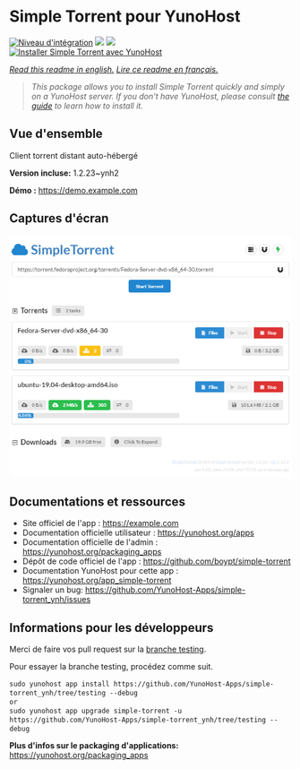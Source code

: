 # Simple Torrent pour YunoHost

[![Niveau d'intégration](https://dash.yunohost.org/integration/simple-torrent.svg)](https://dash.yunohost.org/appci/app/simple-torrent) ![](https://ci-apps.yunohost.org/ci/badges/simple-torrent.status.svg) ![](https://ci-apps.yunohost.org/ci/badges/simple-torrent.maintain.svg)  
[![Installer Simple Torrent avec YunoHost](https://install-app.yunohost.org/install-with-yunohost.svg)](https://install-app.yunohost.org/?app=simple-torrent)

*[Read this readme in english.](./README.md)*
*[Lire ce readme en français.](./README_fr.md)*

> *This package allows you to install Simple Torrent quickly and simply on a YunoHost server.
If you don't have YunoHost, please consult [the guide](https://yunohost.org/#/install) to learn how to install it.*

## Vue d'ensemble

Client torrent distant auto-hébergé

**Version incluse:** 1.2.23~ynh2

**Démo :** https://demo.example.com

## Captures d'écran

![](./doc/screenshots/64239393-bdbb6480-cf32-11e9-9269-d8d10e7c0dc7.png)

## Documentations et ressources

* Site officiel de l'app : https://example.com
* Documentation officielle utilisateur : https://yunohost.org/apps
* Documentation officielle de l'admin : https://yunohost.org/packaging_apps
* Dépôt de code officiel de l'app :  https://github.com/boypt/simple-torrent
* Documentation YunoHost pour cette app : https://yunohost.org/app_simple-torrent
* Signaler un bug: https://github.com/YunoHost-Apps/simple-torrent_ynh/issues

## Informations pour les développeurs

Merci de faire vos pull request sur la [branche testing](https://github.com/YunoHost-Apps/simple-torrent_ynh/tree/testing).

Pour essayer la branche testing, procédez comme suit.
```
sudo yunohost app install https://github.com/YunoHost-Apps/simple-torrent_ynh/tree/testing --debug
or
sudo yunohost app upgrade simple-torrent -u https://github.com/YunoHost-Apps/simple-torrent_ynh/tree/testing --debug
```

**Plus d'infos sur le packaging d'applications:** https://yunohost.org/packaging_apps